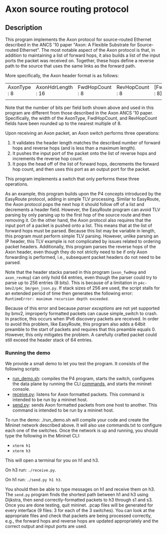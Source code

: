# Axon source routing protocol

## Description

This program implements the Axon protocol for source-routed Ethernet
described in the ANCS '10 paper "Axon: A Flexible Substrate for
Source-routed Ethernet".  The most notable aspect of the Axon protocol
is that, in addition to maintaining a list of forward hops, it also
builds a list of the input ports the packet was received on.  Together,
these hops define a reverse path to the source that uses the same links
as the forward path.

More specifically, the Axon header format is as follows:

|   |   |   |   |   |   |
|---|---|---|---|---|---|
| AxonType : 8 | AxonHdrLength : 16 | FwdHopCount : 8 | RevHopCount : 8 | [FwdHops : 8] | [RevHops : 8] |
|   |   |   |   |   |   |

Note that the number of bits per field both shown above and used in this
program are different from those described in the Axon ANCS '10 paper.
Specifically, the width of the AxonType, FwdHopCount, and RevHopCount
fields have been rounded up to the nearest multiple of 8.

Upon receiving an Axon packet, an Axon switch performs three operations:

1. It validates the header length matches the described number of
   forward hops and reverse hops (and is less than a maximum length).
2. It pushes the input port of the packet onto the list of reverse hops
   and increments the reverse hop count.
3. It pops the head off of the list of forward hops, decrements the
   forward hop count, and then uses this port as an output port for the
   packet.

This program implements a switch that only performs these three operations.

As an example, this program builds upon the P4 concepts introduced by
the EasyRoute protocol, adding in simple TLV processing.  Similar to
EasyRoute, the Axon protocol pops the next hop it should follow off of a
list and decrements a header field.  However, the EasyRoute program can
avoid TLV parsing by only parsing up to the first hop of the source
route and then removing it.   On the other hand, the Axon protocol also
requires that the input port of a packet is pushed onto a list.  This
means that at the list of forward hops must be parsed. Because this list
may be variable in length, this program must perform simple TLV parsing.
However, unlike parsing an IP header, this TLV example is not
complicated by issues related to ordering packet headers.  Additionally,
this program parses the reverse hops of the Axon header, even though
they do not strictly need to be if only Axon forwarding is performed,
i.e., subsequent packet headers do not need to be parsed.

Note that the header stacks parsed in this program (`axon_fwdHop` and
`axon_revHop`) can only hold 64 entries, even though the parser could
try to parse up to 256 entries (8 bits).  This is because of a
limitation in `p4c-bmv2/p4c_bm/gen_json.py`.  If stack sizes of 256 are
used, the script stalls for an extended period of time then generates
the following error: `RuntimeError: maximum recursion depth exceeded`.

Because of this error and because *parser exceptions* are not yet
supported by bmv2, improperly formatted packets can cause simple\_switch
to crash.  In practice, this occurs when IPv6 discovery packets are
received.  In order to avoid this problem, like EasyRoute, this program
also adds a 64bit preamble to the start of packets and requires that
this preamble equals 0.  However, this only mitigates the problem.  A
carefully crafted packet could still exceed the header stack of 64
entries.

### Running the demo

We provide a small demo to let you test the program. It consists of the
following scripts:
- [run_demo.sh](run_demo.sh): compiles the P4 program, starts the switch,
  configures the data plane by running the CLI [commands](commands.txt), 
  and starts the mininet console.
- [receive.py](receive.py): listens for Axon formatted packets.  This
  command is intended to be run by a mininet host.
- [send.py](send.py): sends Axon formatted packets from one host to
  another.  This command is intended to be run by a mininet host.

To run the demo:
./run_demo.sh will compile your code and create the Mininet network described
above. It will also use commands.txt to configure each one of the switches.
Once the network is up and running, you should type the following in the Mininet
CLI:

- `xterm h1`
- `xterm h3`

This will open a terminal for you on h1 and h3.

On h3 run: `./receive.py`.

On h1 run: `./send.py h1 h3`.

You should then be able to type messages on h1 and receive them on h3. The
`send.py` program finds the shortest path between h1 and h3 using Dijkstra, then
send correctly-formatted packets to h3 through s1 and s3.  Once you are
done testing, quit mininet.  .pcap files will be generated for every
interface (9 files: 3 for each of the 3 switches). You can look at the
appropriate files and check that packets are being processed correctly,
e.g., the forward hops and reverse hops are updated appropriately and
the correct output and input ports are used.
